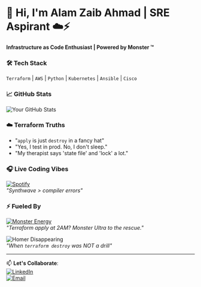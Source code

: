 # 👋 Hi, I'm Alam Zaib Ahmad | SRE Aspirant ☁️⚡  

**Infrastructure as Code Enthusiast | Powered by Monster ™**  

### 🛠️ **Tech Stack**  
`Terraform` | `AWS` | `Python` | `Kubernetes` | `Ansible` | `Cisco`  

### 📈 **GitHub Stats**  
![Your GitHub Stats](https://github-readme-stats.vercel.app/api?username=SREAlam&show_icons=true&theme=radical&hide_border=true&include_all_commits=true)  

### ☁️ **Terraform Truths**  
- "`apply` is just `destroy` in a fancy hat"  
- "Yes, I test in prod. No, I don't sleep."  
- "My therapist says 'state file' and 'lock' a lot."  

### 🎧 **Live Coding Vibes**  
[![Spotify](https://img.shields.io/badge/-Current_Playlist-1DB954?logo=spotify)](https://open.spotify.com/user/73jlo6ahduutlscm3hbxbg7zf)  
*"Synthwave > compiler errors"*  

### ⚡ **Fueled By**  
[![Monster Energy](https://img.shields.io/badge/-Monster_Ultra™-000000?logo=monster&logoColor=white)](https://www.monsterenergy.com/)  
*"Terraform apply at 2AM? Monster Ultra to the rescue."*  

![Homer Disappearing](https://media.giphy.com/media/12XMGIWtrHBl5e/giphy.gif)  
*"When `terraform destroy` was NOT a drill"*  

---

📫 **Let's Collaborate**:  
[![LinkedIn](https://img.shields.io/badge/-Connect_on_LinkedIn-0077B5?logo=linkedin)](https://www.linkedin.com/in/alam-ahmed-133360291/)  
[![Email](https://img.shields.io/badge/-Email_Me-D14836?logo=gmail)](mailto:alamzaibahmad615@gmail.com)  
